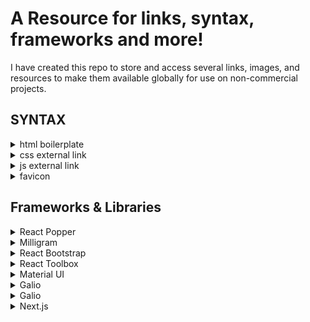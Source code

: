 # A Resource for links, syntax, frameworks and more!
I have created this repo to store and access several links, images, and resources to make them available globally for use on non-commercial projects.

## SYNTAX

<details><summary>html boilerplate</summary>
<br>
    
```
<!DOCTYPE html>
<html lang="en">
<head>
  <meta charset="UTF-8">
  <meta name="viewport" content="width=device-width, initial-scale=1.0">
  <link rel="stylesheet" type="text/css" href="style.css">
  <link rel="icon" class="favicon" type="image/ico" href="https://mathcodes.github.io/Portfolio/img/jCircleWhite.ico">
  <title>Jon's Page</title>
</head>
<body>




<script src="script.js"></script>
</body>
</html>
```
</details>

<details><summary>css external link</summary>
<br>

`<link rel="stylesheet" type="text/css" href="style.css">`
</details>

<details><summary>js external link</summary>
<br>

`<script src="script.js"></script>`
</details>

<details><summary>
    favicon
    </summary>
<br>

`<link rel="icon" href="jcgr_06.ico" type="image">`
</details>

## Frameworks & Libraries

<details><summary>React Popper</summary>


#### Install with npm:
```npm i react-popper @popperjs/core```
 
[React Popper](https://www.npmjs.com/package/react-popper)
</details>

<details><summary>Milligram</summary>
    
#### Install with npm and add the tags in the head:

```$ npm install milligram
<link rel="stylesheet" href="https://fonts.googleapis.com/css?family=Roboto:300,300italic,700,700italic">
<link rel="stylesheet" href="https://cdnjs.cloudflare.com/ajax/libs/normalize/8.0.1/normalize.css">
<link rel="stylesheet" href="https://cdnjs.cloudflare.com/ajax/libs/milligram/1.4.0/milligram.css">
```

[Milligram](https://milligram.io/)

</details>
<!--     ****************************DIVIDER****************************     -->
<details><summary>React Bootstrap</summary>

#### Install with npm:

```npm install react-bootstrap bootstrap```

[React Bootstrap](https://react-bootstrap.github.io/)

</details>


<details><summary>React Toolbox</summary>
    
#### Install with npm:

```$ npm install --save react-toolbox```
    
[React Toolbox](http://www.react-toolbox.io/#/install)

</details>

<details><summary>Material UI</summary>
    
#### Install with npm:

```$ npm install @material-ui/core```
    
[Material UI](https://material-ui.com/?ref=designrevision.com)

</details>

<details><summary>Galio</summary>
    
#### Install with npm:

```npm install galio-framework```
    
[Galio](www.npm install galio-framework)

</details>

<details><summary>Galio</summary>
    
#### Install with npm:

```npm install galio-framework```
    
[Galio](www.npm install galio-framework)

</details>

<details><summary>Next.js</summary>
    
#### Install with npm:

```npx create-next-app nextjs-blog --use-npm --example "https://github.com/vercel/next-learn-starter/tree/master/learn-starter"```

```npm run dev```

```npm run build```

```npm start```

[next.js](https://nextjs.org/learn/basics/create-nextjs-app/setup)

</details>

